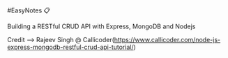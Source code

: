 #EasyNotes :clipboard:

Building a RESTful CRUD API with Express, MongoDB and Nodejs

Credit --> Rajeev Singh @ Callicoder(https://www.callicoder.com/node-js-express-mongodb-restful-crud-api-tutorial/)
